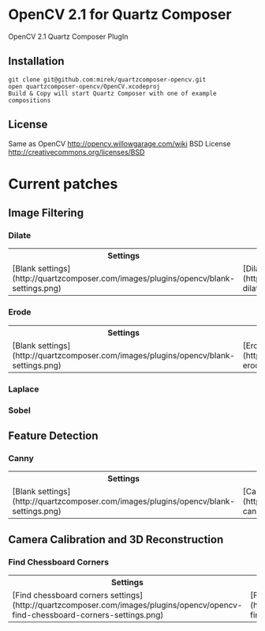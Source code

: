 # OpenCV 2.1 for Quartz Composer

OpenCV 2.1 Quartz Composer PlugIn

## Installation

    git clone git@github.com:mirek/quartzcomposer-opencv.git
    open quartzcomposer-opencv/OpenCV.xcodeproj
    Build & Copy will start Quartz Composer with one of example compositions

## License

Same as OpenCV http://opencv.willowgarage.com/wiki
BSD License http://creativecommons.org/licenses/BSD

# Current patches

## Image Filtering

### Dilate

<table>
  <tr>
    <th>Settings</th>
    <th>Example</th>
  </tr>
  <tr>
    <td>[Blank settings](http://quartzcomposer.com/images/plugins/opencv/blank-settings.png)</td>
    <td>[Dilate](http://quartzcomposer.com/images/plugins/opencv/opencv-dilate-example.png)</td>
  </tr>
</table>

### Erode

<table>
  <tr>
    <th>Settings</th>
    <th>Example</th>
  </tr>
  <tr>
    <td>[Blank settings](http://quartzcomposer.com/images/plugins/opencv/blank-settings.png)</td>
    <td>[Erode](http://quartzcomposer.com/images/plugins/opencv/opencv-erode-example.png)</td>
  </tr>
</table>

### Laplace

### Sobel

## Feature Detection

### Canny

<table>
  <tr>
    <th>Settings</th>
    <th>Example</th>
  </tr>
  <tr>
    <td>[Blank settings](http://quartzcomposer.com/images/plugins/opencv/blank-settings.png)</td>
    <td>[Canny](http://quartzcomposer.com/images/plugins/opencv/opencv-canny-example.png)</td>
  </tr>
</table>

## Camera Calibration and 3D Reconstruction

### Find Chessboard Corners

<table>
  <tr>
    <th>Settings</th>
    <th>Example</th>
  </tr>
  <tr>
    <td>[Find chessboard corners settings](http://quartzcomposer.com/images/plugins/opencv/opencv-find-chessboard-corners-settings.png)</td>
    <td>[Find chessboard corners](http://quartzcomposer.com/images/plugins/opencv/opencv-find-chessboard-corners-example.png)</td>
  </tr>
</table>
